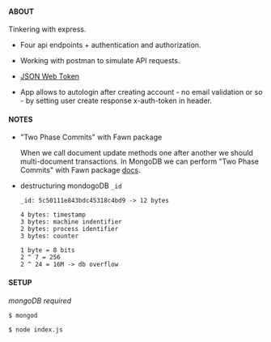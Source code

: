 
#### ABOUT
Tinkering with express. 
* Four api endpoints + authentication and authorization.
* Working with postman to simulate API requests.
* [JSON Web Token](http://jwt.io)

* App allows to autologin after creating account - no email validation or so - by setting user create response x-auth-token in header.

#### NOTES
   * "Two Phase Commits" with Fawn package

      When we call document update methods one after another we should multi-document transactions. 
      In MongoDB we can perform "Two Phase Commits" with Fawn package [docs](https://docs.mongodb.com/v3.2/tutorial/perform-two-phase-commits/).

   * destructuring mondogoDB ```_id```
      
         _id: 5c50111e843bdc45318c4bd9 -> 12 bytes

         4 bytes: timestamp
         3 bytes: machine indentifier
         2 bytes: process identifier
         3 bytes: counter

         1 byte = 8 bits
         2 ^ 7 = 256
         2 ^ 24 = 16M -> db overflow

#### SETUP
*mongoDB required*

```
$ mongod
```
```
$ node index.js
```